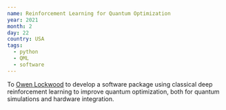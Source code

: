 ```yaml
---
name: Reinforcement Learning for Quantum Optimization
year: 2021
month: 2
day: 22
country: USA
tags:
  - python
  - QML
  - software
---
```

To [Owen Lockwood](https://github.com/lockwo) to develop a software package using classical deep reinforcement learning to improve quantum optimization, both for quantum simulations and hardware integration.
